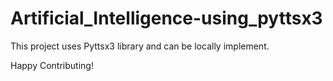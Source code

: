# Artificial_Intelligence-using_pyttsx3
This project uses Pyttsx3 library and can be locally implement. 

Happy Contributing! 



